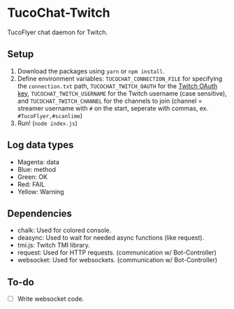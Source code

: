 # TucoChat-Twitch
TucoFlyer chat daemon for Twitch.

## Setup

 1. Download the packages using `yarn` or `npm install`.
 2. Define environment variables: `TUCOCHAT_CONNECTION_FILE` for specifying the `connection.txt` path, `TUCOCHAT_TWITCH_OAUTH` for the [Twitch OAuth key](https://twitchapps.com/tmi/), `TUCOCHAT_TWITCH_USERNAME` for the Twitch username (case sensitive), and `TUCOCHAT_TWITCH_CHANNEL` for the channels to join (channel = streamer username with `#` on the start, seperate with commas, ex. `#TucoFlyer,#scanlime`)
 3. Run! (`node index.js`)

## Log data types

 * Magenta: data
 * Blue: method
 * Green: OK
 * Red: FAIL
 * Yellow: Warning

## Dependencies

 * chalk: Used for colored console.
 * deasync: Used to wait for needed async functions (like request).
 * tmi.js: Twitch TMI library.
 * request: Used for HTTP requests. (communication w/ Bot-Controller)
 * websocket: Used for websockets. (communication w/ Bot-Controller)

## To-do

 - [ ] Write websocket code.
